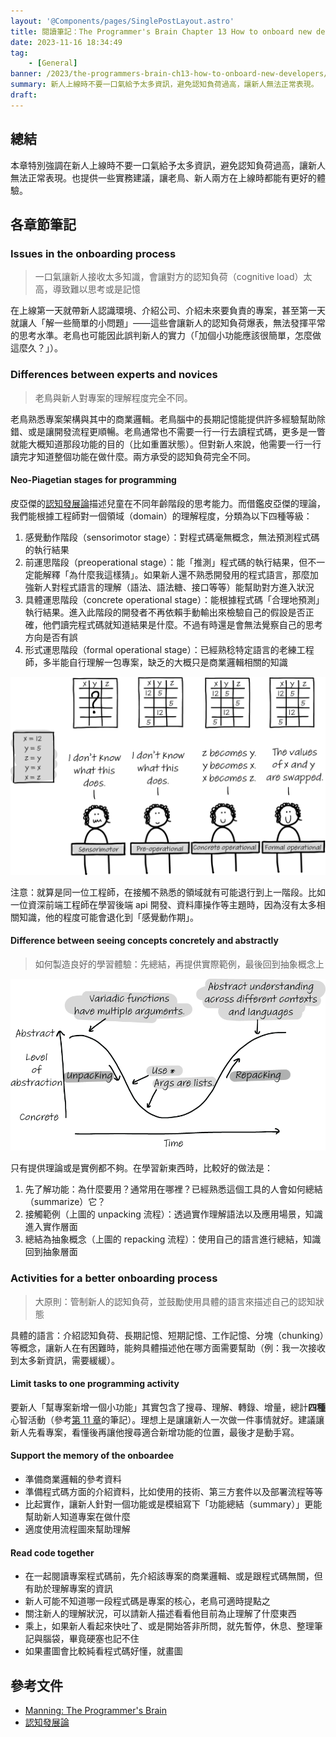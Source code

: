 ```yaml
---
layout: '@Components/pages/SinglePostLayout.astro'
title: 閱讀筆記：The Programmer's Brain Chapter 13 How to onboard new developers
date: 2023-11-16 18:34:49
tag:
	- [General]
banner: /2023/the-programmers-brain-ch13-how-to-onboard-new-developers/vlad-tchompalov-wt5Y8VY_0bA-unsplash.jpg
summary: 新人上線時不要一口氣給予太多資訊，避免認知負荷過高，讓新人無法正常表現。
draft: 
---
```


## 總結

本章特別強調在新人上線時不要一口氣給予太多資訊，避免認知負荷過高，讓新人無法正常表現。也提供一些實務建議，讓老鳥、新人兩方在上線時都能有更好的體驗。

## 各章節筆記

### Issues in the onboarding process

> 一口氣讓新人接收太多知識，會讓對方的認知負荷（cognitive load）太高，導致難以思考或是記憶

在上線第一天就帶新人認識環境、介紹公司、介紹未來要負責的專案，甚至第一天就讓人「解一些簡單的小問題」——這些會讓新人的認知負荷爆表，無法發揮平常的思考水準。老鳥也可能因此誤判新人的實力（「加個小功能應該很簡單，怎麼做這麼久？」）。

### Differences between experts and novices

> 老鳥與新人對專案的理解程度完全不同。

老鳥熟悉專案架構與其中的商業邏輯。老鳥腦中的長期記憶能提供許多經驗幫助除錯、或是讓開發流程更順暢。老鳥通常也不需要一行一行去讀程式碼，更多是一瞥就能大概知道那段功能的目的（比如重置狀態）。但對新人來說，他需要一行一行讀完才知道整個功能在做什麼。兩方承受的認知負荷完全不同。

#### Neo-Piagetian stages for programming

皮亞傑的[認知發展論](https://zh.wikipedia.org/zh-tw/%E8%AA%8D%E7%9F%A5%E7%99%BC%E5%B1%95%E8%AB%96)描述兒童在不同年齡階段的思考能力。而借鑑皮亞傑的理論，我們能根據工程師對一個領域（domain）的理解程度，分類為以下四種等級：

1. 感覺動作階段（sensorimotor stage）：對程式碼毫無概念，無法預測程式碼的執行結果
2. 前運思階段（preoperational stage）：能「推測」程式碼的執行結果，但不一定能解釋「為什麼我這樣猜」。如果新人還不熟悉開發用的程式語言，那麼加強新人對程式語言的理解（語法、語法糖、接口等等）能幫助對方進入狀況
3. 具體運思階段（concrete operational stage）：能根據程式碼「合理地預測」執行結果。進入此階段的開發者不再依賴手動輸出來檢驗自己的假設是否正確，他們讀完程式碼就知道結果是什麼。不過有時還是會無法覺察自己的思考方向是否有誤
4. 形式運思階段（formal operational stage）：已經熟稔特定語言的老練工程師，多半能自行理解一包專案，缺乏的大概只是商業邏輯相關的知識

![4 neo-Piagetian levels for programming](/2023/the-programmers-brain-ch13-how-to-onboard-new-developers/figure_13-1.png)

注意：就算是同一位工程師，在接觸不熟悉的領域就有可能退行到上一階段。比如一位資深前端工程師在學習後端 api 開發、資料庫操作等主題時，因為沒有太多相關知識，他的程度可能會退化到「感覺動作期」。

#### Difference between seeing concepts concretely and abstractly

> 如何製造良好的學習體驗：先總結，再提供實際範例，最後回到抽象概念上

![the semantic wave](/2023/the-programmers-brain-ch13-how-to-onboard-new-developers/CH13_F02_Hermans2.png)

只有提供理論或是實例都不夠。在學習新東西時，比較好的做法是：

1. 先了解功能：為什麼要用？通常用在哪裡？已經熟悉這個工具的人會如何總結（summarize）它？
2. 接觸範例（上圖的 unpacking 流程）：透過實作理解語法以及應用場景，知識進入實作層面
3. 總結為抽象概念（上圖的 repacking 流程）：使用自己的語言進行總結，知識回到抽象層面

### Activities for a better onboarding process

> 大原則：管制新人的認知負荷，並鼓勵使用具體的語言來描述自己的認知狀態

具體的語言：介紹認知負荷、長期記憶、短期記憶、工作記憶、分塊（chunking）等概念，讓新人在有困難時，能夠具體描述他在哪方面需要幫助（例：我一次接收到太多新資訊，需要緩緩）。

#### Limit tasks to one programming activity

要新人「幫專案新增一個小功能」其實包含了搜尋、理解、轉錄、增量，總計**四種**心智活動（參考[第 11 章](/2023/the-programmers-brain-ch11-the-act-of-writing-code#開發行為背後的心智活動)的筆記）。理想上是讓讓新人一次做一件事情就好。建議讓新人先看專案，看懂後再讓他搜尋適合新增功能的位置，最後才是動手寫。

#### Support the memory of the onboardee

- 準備商業邏輯的參考資料
- 準備程式碼方面的介紹資料，比如使用的技術、第三方套件以及部署流程等等
- 比起實作，讓新人針對一個功能或是模組寫下「功能總結（summary）」更能幫助新人知道專案在做什麼
- 適度使用流程圖來幫助理解

#### Read code together

- 在一起閱讀專案程式碼前，先介紹該專案的商業邏輯、或是跟程式碼無關，但有助於理解專案的資訊
- 新人可能不知道哪一段程式碼是專案的核心，老鳥可適時提點之
- 關注新人的理解狀況，可以請新人描述看看他目前為止理解了什麼東西
- 乘上，如果新人看起來快吐了、或是開始答非所問，就先暫停，休息、整理筆記與腦袋，畢竟硬塞也記不住
- 如果畫圖會比較純看程式碼好懂，就畫圖

## 參考文件

- [Manning: The Programmer's Brain](https://www.manning.com/books/the-programmers-brain)
- [認知發展論](https://zh.wikipedia.org/zh-tw/%E8%AA%8D%E7%9F%A5%E7%99%BC%E5%B1%95%E8%AB%96)
